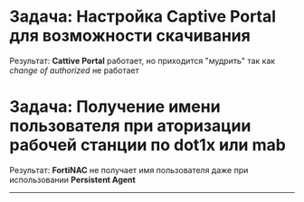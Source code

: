# **Задача**: Настройка Captive Portal для возможности скачивания 

Результат: **Cattive Portal** работает, но приходится "мудрить" так как *change of authorized* не работает

# **Задача**: Получение имени пользователя при аторизации рабочей станции по dot1x или mab

Результат: **FortiNAC** не получает имя пользователя даже при использовании **Persistent Agent**

***